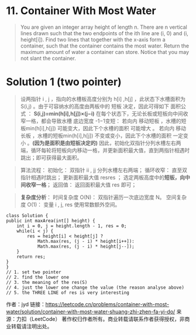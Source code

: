 # 11. Container With Most Water

>You are given an integer array height of length n. There are n vertical lines drawn such that the two endpoints of the ith line are (i, 0) and (i, height[i]).
Find two lines that together with the x-axis form a container, such that the container contains the most water.
Return the maximum amount of water a container can store.
Notice that you may not slant the container.


 # Solution 1 (two pointer)

 >设两指针 i , j ，指向的水槽板高度分别为 h[i] ,h[j] ，此状态下水槽面积为S(i,j) 。由于可容纳水的高度由两板中的 短板 决定，因此可得如下 面积公式 ：
**S(i,j)=min(h[i],h[j])×(j−i)**
在每个状态下，无论长板或短板向中间收窄一格，都会导致水槽 底边宽度 -1−1​ 变短：
若向内 移动短板 ，水槽的短板min(h[i],h[j]) 可能变大，因此下个水槽的面积 可能增大 。
若向内 移动长板 ，水槽的短板min(h[i],h[j])​ 不变或变小，因此下个水槽的面积 一定变小 。**(因为是面积是由短板决定的)**
因此，初始化双指针分列水槽左右两端，循环每轮将短板向内移动一格，并更新面积最大值，直到两指针相遇时跳出；即可获得最大面积。

>算法流程：
初始化： 双指针 ii , jj 分列水槽左右两端；
循环收窄： 直至双指针相遇时跳出；
更新面积最大值 resres ；
选定两板高度中的**短板，向中间收窄一格**；
返回值： 返回面积最大值 res 即可；

>**复杂度分析**：
时间复杂度 O(N)​： 双指针遍历一次底边宽度 N。
空间复杂度 O(1)​： 变量 i , j, res 使用常数额外空间。



    class Solution {
    public int maxArea(int[] height) {
        int i = 0, j = height.length - 1, res = 0;
        while(i < j) {
            res = height[i] < height[j] ? 
                Math.max(res, (j - i) * height[i++]): 
                Math.max(res, (j - i) * height[j--]); 
        }
        return res;
    }
    }
    // 1. set two pointer
    // 2. find the lower one
    // 3. the meaning of the res(S) 
    // 4. just the lower one change the value (the reason analyse above)
    // 5. the THREE LINE of res is very interesting



作者：jyd
链接：https://leetcode.cn/problems/container-with-most-water/solution/container-with-most-water-shuang-zhi-zhen-fa-yi-do/
来源：力扣（LeetCode）
著作权归作者所有。商业转载请联系作者获得授权，非商业转载请注明出处。